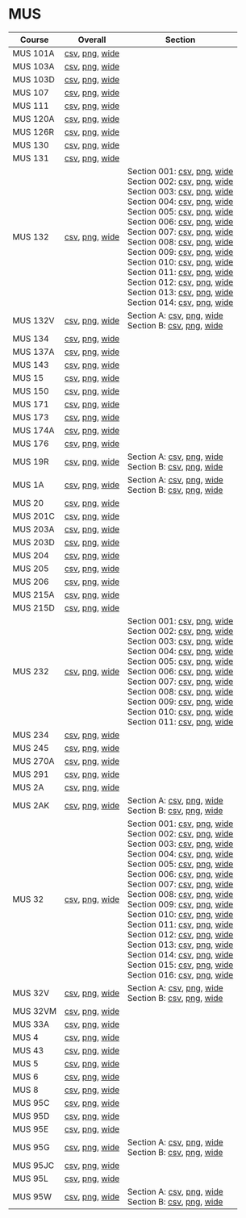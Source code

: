 # MUS

| Course | Overall | Section |
| ------ | ------- | ------- |
| MUS 101A | [csv](https://github.com/UCSD-Historical-Enrollment-Data/2023Fall/blob/main/overall/MUS%20101A.csv), [png](https://raw.githubusercontent.com/UCSD-Historical-Enrollment-Data/2023Fall/main/plot_overall/MUS%20101A.png), [wide](https://raw.githubusercontent.com/UCSD-Historical-Enrollment-Data/2023Fall/main/plot_overall_wide/MUS%20101A.png) |  |
| MUS 103A | [csv](https://github.com/UCSD-Historical-Enrollment-Data/2023Fall/blob/main/overall/MUS%20103A.csv), [png](https://raw.githubusercontent.com/UCSD-Historical-Enrollment-Data/2023Fall/main/plot_overall/MUS%20103A.png), [wide](https://raw.githubusercontent.com/UCSD-Historical-Enrollment-Data/2023Fall/main/plot_overall_wide/MUS%20103A.png) |  |
| MUS 103D | [csv](https://github.com/UCSD-Historical-Enrollment-Data/2023Fall/blob/main/overall/MUS%20103D.csv), [png](https://raw.githubusercontent.com/UCSD-Historical-Enrollment-Data/2023Fall/main/plot_overall/MUS%20103D.png), [wide](https://raw.githubusercontent.com/UCSD-Historical-Enrollment-Data/2023Fall/main/plot_overall_wide/MUS%20103D.png) |  |
| MUS 107 | [csv](https://github.com/UCSD-Historical-Enrollment-Data/2023Fall/blob/main/overall/MUS%20107.csv), [png](https://raw.githubusercontent.com/UCSD-Historical-Enrollment-Data/2023Fall/main/plot_overall/MUS%20107.png), [wide](https://raw.githubusercontent.com/UCSD-Historical-Enrollment-Data/2023Fall/main/plot_overall_wide/MUS%20107.png) |  |
| MUS 111 | [csv](https://github.com/UCSD-Historical-Enrollment-Data/2023Fall/blob/main/overall/MUS%20111.csv), [png](https://raw.githubusercontent.com/UCSD-Historical-Enrollment-Data/2023Fall/main/plot_overall/MUS%20111.png), [wide](https://raw.githubusercontent.com/UCSD-Historical-Enrollment-Data/2023Fall/main/plot_overall_wide/MUS%20111.png) |  |
| MUS 120A | [csv](https://github.com/UCSD-Historical-Enrollment-Data/2023Fall/blob/main/overall/MUS%20120A.csv), [png](https://raw.githubusercontent.com/UCSD-Historical-Enrollment-Data/2023Fall/main/plot_overall/MUS%20120A.png), [wide](https://raw.githubusercontent.com/UCSD-Historical-Enrollment-Data/2023Fall/main/plot_overall_wide/MUS%20120A.png) |  |
| MUS 126R | [csv](https://github.com/UCSD-Historical-Enrollment-Data/2023Fall/blob/main/overall/MUS%20126R.csv), [png](https://raw.githubusercontent.com/UCSD-Historical-Enrollment-Data/2023Fall/main/plot_overall/MUS%20126R.png), [wide](https://raw.githubusercontent.com/UCSD-Historical-Enrollment-Data/2023Fall/main/plot_overall_wide/MUS%20126R.png) |  |
| MUS 130 | [csv](https://github.com/UCSD-Historical-Enrollment-Data/2023Fall/blob/main/overall/MUS%20130.csv), [png](https://raw.githubusercontent.com/UCSD-Historical-Enrollment-Data/2023Fall/main/plot_overall/MUS%20130.png), [wide](https://raw.githubusercontent.com/UCSD-Historical-Enrollment-Data/2023Fall/main/plot_overall_wide/MUS%20130.png) |  |
| MUS 131 | [csv](https://github.com/UCSD-Historical-Enrollment-Data/2023Fall/blob/main/overall/MUS%20131.csv), [png](https://raw.githubusercontent.com/UCSD-Historical-Enrollment-Data/2023Fall/main/plot_overall/MUS%20131.png), [wide](https://raw.githubusercontent.com/UCSD-Historical-Enrollment-Data/2023Fall/main/plot_overall_wide/MUS%20131.png) |  |
| MUS 132 | [csv](https://github.com/UCSD-Historical-Enrollment-Data/2023Fall/blob/main/overall/MUS%20132.csv), [png](https://raw.githubusercontent.com/UCSD-Historical-Enrollment-Data/2023Fall/main/plot_overall/MUS%20132.png), [wide](https://raw.githubusercontent.com/UCSD-Historical-Enrollment-Data/2023Fall/main/plot_overall_wide/MUS%20132.png) | Section 001: [csv](https://github.com/UCSD-Historical-Enrollment-Data/2023Fall/blob/main/section/MUS%20132_001.csv), [png](https://raw.githubusercontent.com/UCSD-Historical-Enrollment-Data/2023Fall/main/plot_section/MUS%20132_001.png), [wide](https://raw.githubusercontent.com/UCSD-Historical-Enrollment-Data/2023Fall/main/plot_section_wide/MUS%20132_001.png)<br>Section 002: [csv](https://github.com/UCSD-Historical-Enrollment-Data/2023Fall/blob/main/section/MUS%20132_002.csv), [png](https://raw.githubusercontent.com/UCSD-Historical-Enrollment-Data/2023Fall/main/plot_section/MUS%20132_002.png), [wide](https://raw.githubusercontent.com/UCSD-Historical-Enrollment-Data/2023Fall/main/plot_section_wide/MUS%20132_002.png)<br>Section 003: [csv](https://github.com/UCSD-Historical-Enrollment-Data/2023Fall/blob/main/section/MUS%20132_003.csv), [png](https://raw.githubusercontent.com/UCSD-Historical-Enrollment-Data/2023Fall/main/plot_section/MUS%20132_003.png), [wide](https://raw.githubusercontent.com/UCSD-Historical-Enrollment-Data/2023Fall/main/plot_section_wide/MUS%20132_003.png)<br>Section 004: [csv](https://github.com/UCSD-Historical-Enrollment-Data/2023Fall/blob/main/section/MUS%20132_004.csv), [png](https://raw.githubusercontent.com/UCSD-Historical-Enrollment-Data/2023Fall/main/plot_section/MUS%20132_004.png), [wide](https://raw.githubusercontent.com/UCSD-Historical-Enrollment-Data/2023Fall/main/plot_section_wide/MUS%20132_004.png)<br>Section 005: [csv](https://github.com/UCSD-Historical-Enrollment-Data/2023Fall/blob/main/section/MUS%20132_005.csv), [png](https://raw.githubusercontent.com/UCSD-Historical-Enrollment-Data/2023Fall/main/plot_section/MUS%20132_005.png), [wide](https://raw.githubusercontent.com/UCSD-Historical-Enrollment-Data/2023Fall/main/plot_section_wide/MUS%20132_005.png)<br>Section 006: [csv](https://github.com/UCSD-Historical-Enrollment-Data/2023Fall/blob/main/section/MUS%20132_006.csv), [png](https://raw.githubusercontent.com/UCSD-Historical-Enrollment-Data/2023Fall/main/plot_section/MUS%20132_006.png), [wide](https://raw.githubusercontent.com/UCSD-Historical-Enrollment-Data/2023Fall/main/plot_section_wide/MUS%20132_006.png)<br>Section 007: [csv](https://github.com/UCSD-Historical-Enrollment-Data/2023Fall/blob/main/section/MUS%20132_007.csv), [png](https://raw.githubusercontent.com/UCSD-Historical-Enrollment-Data/2023Fall/main/plot_section/MUS%20132_007.png), [wide](https://raw.githubusercontent.com/UCSD-Historical-Enrollment-Data/2023Fall/main/plot_section_wide/MUS%20132_007.png)<br>Section 008: [csv](https://github.com/UCSD-Historical-Enrollment-Data/2023Fall/blob/main/section/MUS%20132_008.csv), [png](https://raw.githubusercontent.com/UCSD-Historical-Enrollment-Data/2023Fall/main/plot_section/MUS%20132_008.png), [wide](https://raw.githubusercontent.com/UCSD-Historical-Enrollment-Data/2023Fall/main/plot_section_wide/MUS%20132_008.png)<br>Section 009: [csv](https://github.com/UCSD-Historical-Enrollment-Data/2023Fall/blob/main/section/MUS%20132_009.csv), [png](https://raw.githubusercontent.com/UCSD-Historical-Enrollment-Data/2023Fall/main/plot_section/MUS%20132_009.png), [wide](https://raw.githubusercontent.com/UCSD-Historical-Enrollment-Data/2023Fall/main/plot_section_wide/MUS%20132_009.png)<br>Section 010: [csv](https://github.com/UCSD-Historical-Enrollment-Data/2023Fall/blob/main/section/MUS%20132_010.csv), [png](https://raw.githubusercontent.com/UCSD-Historical-Enrollment-Data/2023Fall/main/plot_section/MUS%20132_010.png), [wide](https://raw.githubusercontent.com/UCSD-Historical-Enrollment-Data/2023Fall/main/plot_section_wide/MUS%20132_010.png)<br>Section 011: [csv](https://github.com/UCSD-Historical-Enrollment-Data/2023Fall/blob/main/section/MUS%20132_011.csv), [png](https://raw.githubusercontent.com/UCSD-Historical-Enrollment-Data/2023Fall/main/plot_section/MUS%20132_011.png), [wide](https://raw.githubusercontent.com/UCSD-Historical-Enrollment-Data/2023Fall/main/plot_section_wide/MUS%20132_011.png)<br>Section 012: [csv](https://github.com/UCSD-Historical-Enrollment-Data/2023Fall/blob/main/section/MUS%20132_012.csv), [png](https://raw.githubusercontent.com/UCSD-Historical-Enrollment-Data/2023Fall/main/plot_section/MUS%20132_012.png), [wide](https://raw.githubusercontent.com/UCSD-Historical-Enrollment-Data/2023Fall/main/plot_section_wide/MUS%20132_012.png)<br>Section 013: [csv](https://github.com/UCSD-Historical-Enrollment-Data/2023Fall/blob/main/section/MUS%20132_013.csv), [png](https://raw.githubusercontent.com/UCSD-Historical-Enrollment-Data/2023Fall/main/plot_section/MUS%20132_013.png), [wide](https://raw.githubusercontent.com/UCSD-Historical-Enrollment-Data/2023Fall/main/plot_section_wide/MUS%20132_013.png)<br>Section 014: [csv](https://github.com/UCSD-Historical-Enrollment-Data/2023Fall/blob/main/section/MUS%20132_014.csv), [png](https://raw.githubusercontent.com/UCSD-Historical-Enrollment-Data/2023Fall/main/plot_section/MUS%20132_014.png), [wide](https://raw.githubusercontent.com/UCSD-Historical-Enrollment-Data/2023Fall/main/plot_section_wide/MUS%20132_014.png) |
| MUS 132V | [csv](https://github.com/UCSD-Historical-Enrollment-Data/2023Fall/blob/main/overall/MUS%20132V.csv), [png](https://raw.githubusercontent.com/UCSD-Historical-Enrollment-Data/2023Fall/main/plot_overall/MUS%20132V.png), [wide](https://raw.githubusercontent.com/UCSD-Historical-Enrollment-Data/2023Fall/main/plot_overall_wide/MUS%20132V.png) | Section A: [csv](https://github.com/UCSD-Historical-Enrollment-Data/2023Fall/blob/main/section/MUS%20132V_A.csv), [png](https://raw.githubusercontent.com/UCSD-Historical-Enrollment-Data/2023Fall/main/plot_section/MUS%20132V_A.png), [wide](https://raw.githubusercontent.com/UCSD-Historical-Enrollment-Data/2023Fall/main/plot_section_wide/MUS%20132V_A.png)<br>Section B: [csv](https://github.com/UCSD-Historical-Enrollment-Data/2023Fall/blob/main/section/MUS%20132V_B.csv), [png](https://raw.githubusercontent.com/UCSD-Historical-Enrollment-Data/2023Fall/main/plot_section/MUS%20132V_B.png), [wide](https://raw.githubusercontent.com/UCSD-Historical-Enrollment-Data/2023Fall/main/plot_section_wide/MUS%20132V_B.png) |
| MUS 134 | [csv](https://github.com/UCSD-Historical-Enrollment-Data/2023Fall/blob/main/overall/MUS%20134.csv), [png](https://raw.githubusercontent.com/UCSD-Historical-Enrollment-Data/2023Fall/main/plot_overall/MUS%20134.png), [wide](https://raw.githubusercontent.com/UCSD-Historical-Enrollment-Data/2023Fall/main/plot_overall_wide/MUS%20134.png) |  |
| MUS 137A | [csv](https://github.com/UCSD-Historical-Enrollment-Data/2023Fall/blob/main/overall/MUS%20137A.csv), [png](https://raw.githubusercontent.com/UCSD-Historical-Enrollment-Data/2023Fall/main/plot_overall/MUS%20137A.png), [wide](https://raw.githubusercontent.com/UCSD-Historical-Enrollment-Data/2023Fall/main/plot_overall_wide/MUS%20137A.png) |  |
| MUS 143 | [csv](https://github.com/UCSD-Historical-Enrollment-Data/2023Fall/blob/main/overall/MUS%20143.csv), [png](https://raw.githubusercontent.com/UCSD-Historical-Enrollment-Data/2023Fall/main/plot_overall/MUS%20143.png), [wide](https://raw.githubusercontent.com/UCSD-Historical-Enrollment-Data/2023Fall/main/plot_overall_wide/MUS%20143.png) |  |
| MUS 15 | [csv](https://github.com/UCSD-Historical-Enrollment-Data/2023Fall/blob/main/overall/MUS%2015.csv), [png](https://raw.githubusercontent.com/UCSD-Historical-Enrollment-Data/2023Fall/main/plot_overall/MUS%2015.png), [wide](https://raw.githubusercontent.com/UCSD-Historical-Enrollment-Data/2023Fall/main/plot_overall_wide/MUS%2015.png) |  |
| MUS 150 | [csv](https://github.com/UCSD-Historical-Enrollment-Data/2023Fall/blob/main/overall/MUS%20150.csv), [png](https://raw.githubusercontent.com/UCSD-Historical-Enrollment-Data/2023Fall/main/plot_overall/MUS%20150.png), [wide](https://raw.githubusercontent.com/UCSD-Historical-Enrollment-Data/2023Fall/main/plot_overall_wide/MUS%20150.png) |  |
| MUS 171 | [csv](https://github.com/UCSD-Historical-Enrollment-Data/2023Fall/blob/main/overall/MUS%20171.csv), [png](https://raw.githubusercontent.com/UCSD-Historical-Enrollment-Data/2023Fall/main/plot_overall/MUS%20171.png), [wide](https://raw.githubusercontent.com/UCSD-Historical-Enrollment-Data/2023Fall/main/plot_overall_wide/MUS%20171.png) |  |
| MUS 173 | [csv](https://github.com/UCSD-Historical-Enrollment-Data/2023Fall/blob/main/overall/MUS%20173.csv), [png](https://raw.githubusercontent.com/UCSD-Historical-Enrollment-Data/2023Fall/main/plot_overall/MUS%20173.png), [wide](https://raw.githubusercontent.com/UCSD-Historical-Enrollment-Data/2023Fall/main/plot_overall_wide/MUS%20173.png) |  |
| MUS 174A | [csv](https://github.com/UCSD-Historical-Enrollment-Data/2023Fall/blob/main/overall/MUS%20174A.csv), [png](https://raw.githubusercontent.com/UCSD-Historical-Enrollment-Data/2023Fall/main/plot_overall/MUS%20174A.png), [wide](https://raw.githubusercontent.com/UCSD-Historical-Enrollment-Data/2023Fall/main/plot_overall_wide/MUS%20174A.png) |  |
| MUS 176 | [csv](https://github.com/UCSD-Historical-Enrollment-Data/2023Fall/blob/main/overall/MUS%20176.csv), [png](https://raw.githubusercontent.com/UCSD-Historical-Enrollment-Data/2023Fall/main/plot_overall/MUS%20176.png), [wide](https://raw.githubusercontent.com/UCSD-Historical-Enrollment-Data/2023Fall/main/plot_overall_wide/MUS%20176.png) |  |
| MUS 19R | [csv](https://github.com/UCSD-Historical-Enrollment-Data/2023Fall/blob/main/overall/MUS%2019R.csv), [png](https://raw.githubusercontent.com/UCSD-Historical-Enrollment-Data/2023Fall/main/plot_overall/MUS%2019R.png), [wide](https://raw.githubusercontent.com/UCSD-Historical-Enrollment-Data/2023Fall/main/plot_overall_wide/MUS%2019R.png) | Section A: [csv](https://github.com/UCSD-Historical-Enrollment-Data/2023Fall/blob/main/section/MUS%2019R_A.csv), [png](https://raw.githubusercontent.com/UCSD-Historical-Enrollment-Data/2023Fall/main/plot_section/MUS%2019R_A.png), [wide](https://raw.githubusercontent.com/UCSD-Historical-Enrollment-Data/2023Fall/main/plot_section_wide/MUS%2019R_A.png)<br>Section B: [csv](https://github.com/UCSD-Historical-Enrollment-Data/2023Fall/blob/main/section/MUS%2019R_B.csv), [png](https://raw.githubusercontent.com/UCSD-Historical-Enrollment-Data/2023Fall/main/plot_section/MUS%2019R_B.png), [wide](https://raw.githubusercontent.com/UCSD-Historical-Enrollment-Data/2023Fall/main/plot_section_wide/MUS%2019R_B.png) |
| MUS 1A | [csv](https://github.com/UCSD-Historical-Enrollment-Data/2023Fall/blob/main/overall/MUS%201A.csv), [png](https://raw.githubusercontent.com/UCSD-Historical-Enrollment-Data/2023Fall/main/plot_overall/MUS%201A.png), [wide](https://raw.githubusercontent.com/UCSD-Historical-Enrollment-Data/2023Fall/main/plot_overall_wide/MUS%201A.png) | Section A: [csv](https://github.com/UCSD-Historical-Enrollment-Data/2023Fall/blob/main/section/MUS%201A_A.csv), [png](https://raw.githubusercontent.com/UCSD-Historical-Enrollment-Data/2023Fall/main/plot_section/MUS%201A_A.png), [wide](https://raw.githubusercontent.com/UCSD-Historical-Enrollment-Data/2023Fall/main/plot_section_wide/MUS%201A_A.png)<br>Section B: [csv](https://github.com/UCSD-Historical-Enrollment-Data/2023Fall/blob/main/section/MUS%201A_B.csv), [png](https://raw.githubusercontent.com/UCSD-Historical-Enrollment-Data/2023Fall/main/plot_section/MUS%201A_B.png), [wide](https://raw.githubusercontent.com/UCSD-Historical-Enrollment-Data/2023Fall/main/plot_section_wide/MUS%201A_B.png) |
| MUS 20 | [csv](https://github.com/UCSD-Historical-Enrollment-Data/2023Fall/blob/main/overall/MUS%2020.csv), [png](https://raw.githubusercontent.com/UCSD-Historical-Enrollment-Data/2023Fall/main/plot_overall/MUS%2020.png), [wide](https://raw.githubusercontent.com/UCSD-Historical-Enrollment-Data/2023Fall/main/plot_overall_wide/MUS%2020.png) |  |
| MUS 201C | [csv](https://github.com/UCSD-Historical-Enrollment-Data/2023Fall/blob/main/overall/MUS%20201C.csv), [png](https://raw.githubusercontent.com/UCSD-Historical-Enrollment-Data/2023Fall/main/plot_overall/MUS%20201C.png), [wide](https://raw.githubusercontent.com/UCSD-Historical-Enrollment-Data/2023Fall/main/plot_overall_wide/MUS%20201C.png) |  |
| MUS 203A | [csv](https://github.com/UCSD-Historical-Enrollment-Data/2023Fall/blob/main/overall/MUS%20203A.csv), [png](https://raw.githubusercontent.com/UCSD-Historical-Enrollment-Data/2023Fall/main/plot_overall/MUS%20203A.png), [wide](https://raw.githubusercontent.com/UCSD-Historical-Enrollment-Data/2023Fall/main/plot_overall_wide/MUS%20203A.png) |  |
| MUS 203D | [csv](https://github.com/UCSD-Historical-Enrollment-Data/2023Fall/blob/main/overall/MUS%20203D.csv), [png](https://raw.githubusercontent.com/UCSD-Historical-Enrollment-Data/2023Fall/main/plot_overall/MUS%20203D.png), [wide](https://raw.githubusercontent.com/UCSD-Historical-Enrollment-Data/2023Fall/main/plot_overall_wide/MUS%20203D.png) |  |
| MUS 204 | [csv](https://github.com/UCSD-Historical-Enrollment-Data/2023Fall/blob/main/overall/MUS%20204.csv), [png](https://raw.githubusercontent.com/UCSD-Historical-Enrollment-Data/2023Fall/main/plot_overall/MUS%20204.png), [wide](https://raw.githubusercontent.com/UCSD-Historical-Enrollment-Data/2023Fall/main/plot_overall_wide/MUS%20204.png) |  |
| MUS 205 | [csv](https://github.com/UCSD-Historical-Enrollment-Data/2023Fall/blob/main/overall/MUS%20205.csv), [png](https://raw.githubusercontent.com/UCSD-Historical-Enrollment-Data/2023Fall/main/plot_overall/MUS%20205.png), [wide](https://raw.githubusercontent.com/UCSD-Historical-Enrollment-Data/2023Fall/main/plot_overall_wide/MUS%20205.png) |  |
| MUS 206 | [csv](https://github.com/UCSD-Historical-Enrollment-Data/2023Fall/blob/main/overall/MUS%20206.csv), [png](https://raw.githubusercontent.com/UCSD-Historical-Enrollment-Data/2023Fall/main/plot_overall/MUS%20206.png), [wide](https://raw.githubusercontent.com/UCSD-Historical-Enrollment-Data/2023Fall/main/plot_overall_wide/MUS%20206.png) |  |
| MUS 215A | [csv](https://github.com/UCSD-Historical-Enrollment-Data/2023Fall/blob/main/overall/MUS%20215A.csv), [png](https://raw.githubusercontent.com/UCSD-Historical-Enrollment-Data/2023Fall/main/plot_overall/MUS%20215A.png), [wide](https://raw.githubusercontent.com/UCSD-Historical-Enrollment-Data/2023Fall/main/plot_overall_wide/MUS%20215A.png) |  |
| MUS 215D | [csv](https://github.com/UCSD-Historical-Enrollment-Data/2023Fall/blob/main/overall/MUS%20215D.csv), [png](https://raw.githubusercontent.com/UCSD-Historical-Enrollment-Data/2023Fall/main/plot_overall/MUS%20215D.png), [wide](https://raw.githubusercontent.com/UCSD-Historical-Enrollment-Data/2023Fall/main/plot_overall_wide/MUS%20215D.png) |  |
| MUS 232 | [csv](https://github.com/UCSD-Historical-Enrollment-Data/2023Fall/blob/main/overall/MUS%20232.csv), [png](https://raw.githubusercontent.com/UCSD-Historical-Enrollment-Data/2023Fall/main/plot_overall/MUS%20232.png), [wide](https://raw.githubusercontent.com/UCSD-Historical-Enrollment-Data/2023Fall/main/plot_overall_wide/MUS%20232.png) | Section 001: [csv](https://github.com/UCSD-Historical-Enrollment-Data/2023Fall/blob/main/section/MUS%20232_001.csv), [png](https://raw.githubusercontent.com/UCSD-Historical-Enrollment-Data/2023Fall/main/plot_section/MUS%20232_001.png), [wide](https://raw.githubusercontent.com/UCSD-Historical-Enrollment-Data/2023Fall/main/plot_section_wide/MUS%20232_001.png)<br>Section 002: [csv](https://github.com/UCSD-Historical-Enrollment-Data/2023Fall/blob/main/section/MUS%20232_002.csv), [png](https://raw.githubusercontent.com/UCSD-Historical-Enrollment-Data/2023Fall/main/plot_section/MUS%20232_002.png), [wide](https://raw.githubusercontent.com/UCSD-Historical-Enrollment-Data/2023Fall/main/plot_section_wide/MUS%20232_002.png)<br>Section 003: [csv](https://github.com/UCSD-Historical-Enrollment-Data/2023Fall/blob/main/section/MUS%20232_003.csv), [png](https://raw.githubusercontent.com/UCSD-Historical-Enrollment-Data/2023Fall/main/plot_section/MUS%20232_003.png), [wide](https://raw.githubusercontent.com/UCSD-Historical-Enrollment-Data/2023Fall/main/plot_section_wide/MUS%20232_003.png)<br>Section 004: [csv](https://github.com/UCSD-Historical-Enrollment-Data/2023Fall/blob/main/section/MUS%20232_004.csv), [png](https://raw.githubusercontent.com/UCSD-Historical-Enrollment-Data/2023Fall/main/plot_section/MUS%20232_004.png), [wide](https://raw.githubusercontent.com/UCSD-Historical-Enrollment-Data/2023Fall/main/plot_section_wide/MUS%20232_004.png)<br>Section 005: [csv](https://github.com/UCSD-Historical-Enrollment-Data/2023Fall/blob/main/section/MUS%20232_005.csv), [png](https://raw.githubusercontent.com/UCSD-Historical-Enrollment-Data/2023Fall/main/plot_section/MUS%20232_005.png), [wide](https://raw.githubusercontent.com/UCSD-Historical-Enrollment-Data/2023Fall/main/plot_section_wide/MUS%20232_005.png)<br>Section 006: [csv](https://github.com/UCSD-Historical-Enrollment-Data/2023Fall/blob/main/section/MUS%20232_006.csv), [png](https://raw.githubusercontent.com/UCSD-Historical-Enrollment-Data/2023Fall/main/plot_section/MUS%20232_006.png), [wide](https://raw.githubusercontent.com/UCSD-Historical-Enrollment-Data/2023Fall/main/plot_section_wide/MUS%20232_006.png)<br>Section 007: [csv](https://github.com/UCSD-Historical-Enrollment-Data/2023Fall/blob/main/section/MUS%20232_007.csv), [png](https://raw.githubusercontent.com/UCSD-Historical-Enrollment-Data/2023Fall/main/plot_section/MUS%20232_007.png), [wide](https://raw.githubusercontent.com/UCSD-Historical-Enrollment-Data/2023Fall/main/plot_section_wide/MUS%20232_007.png)<br>Section 008: [csv](https://github.com/UCSD-Historical-Enrollment-Data/2023Fall/blob/main/section/MUS%20232_008.csv), [png](https://raw.githubusercontent.com/UCSD-Historical-Enrollment-Data/2023Fall/main/plot_section/MUS%20232_008.png), [wide](https://raw.githubusercontent.com/UCSD-Historical-Enrollment-Data/2023Fall/main/plot_section_wide/MUS%20232_008.png)<br>Section 009: [csv](https://github.com/UCSD-Historical-Enrollment-Data/2023Fall/blob/main/section/MUS%20232_009.csv), [png](https://raw.githubusercontent.com/UCSD-Historical-Enrollment-Data/2023Fall/main/plot_section/MUS%20232_009.png), [wide](https://raw.githubusercontent.com/UCSD-Historical-Enrollment-Data/2023Fall/main/plot_section_wide/MUS%20232_009.png)<br>Section 010: [csv](https://github.com/UCSD-Historical-Enrollment-Data/2023Fall/blob/main/section/MUS%20232_010.csv), [png](https://raw.githubusercontent.com/UCSD-Historical-Enrollment-Data/2023Fall/main/plot_section/MUS%20232_010.png), [wide](https://raw.githubusercontent.com/UCSD-Historical-Enrollment-Data/2023Fall/main/plot_section_wide/MUS%20232_010.png)<br>Section 011: [csv](https://github.com/UCSD-Historical-Enrollment-Data/2023Fall/blob/main/section/MUS%20232_011.csv), [png](https://raw.githubusercontent.com/UCSD-Historical-Enrollment-Data/2023Fall/main/plot_section/MUS%20232_011.png), [wide](https://raw.githubusercontent.com/UCSD-Historical-Enrollment-Data/2023Fall/main/plot_section_wide/MUS%20232_011.png) |
| MUS 234 | [csv](https://github.com/UCSD-Historical-Enrollment-Data/2023Fall/blob/main/overall/MUS%20234.csv), [png](https://raw.githubusercontent.com/UCSD-Historical-Enrollment-Data/2023Fall/main/plot_overall/MUS%20234.png), [wide](https://raw.githubusercontent.com/UCSD-Historical-Enrollment-Data/2023Fall/main/plot_overall_wide/MUS%20234.png) |  |
| MUS 245 | [csv](https://github.com/UCSD-Historical-Enrollment-Data/2023Fall/blob/main/overall/MUS%20245.csv), [png](https://raw.githubusercontent.com/UCSD-Historical-Enrollment-Data/2023Fall/main/plot_overall/MUS%20245.png), [wide](https://raw.githubusercontent.com/UCSD-Historical-Enrollment-Data/2023Fall/main/plot_overall_wide/MUS%20245.png) |  |
| MUS 270A | [csv](https://github.com/UCSD-Historical-Enrollment-Data/2023Fall/blob/main/overall/MUS%20270A.csv), [png](https://raw.githubusercontent.com/UCSD-Historical-Enrollment-Data/2023Fall/main/plot_overall/MUS%20270A.png), [wide](https://raw.githubusercontent.com/UCSD-Historical-Enrollment-Data/2023Fall/main/plot_overall_wide/MUS%20270A.png) |  |
| MUS 291 | [csv](https://github.com/UCSD-Historical-Enrollment-Data/2023Fall/blob/main/overall/MUS%20291.csv), [png](https://raw.githubusercontent.com/UCSD-Historical-Enrollment-Data/2023Fall/main/plot_overall/MUS%20291.png), [wide](https://raw.githubusercontent.com/UCSD-Historical-Enrollment-Data/2023Fall/main/plot_overall_wide/MUS%20291.png) |  |
| MUS 2A | [csv](https://github.com/UCSD-Historical-Enrollment-Data/2023Fall/blob/main/overall/MUS%202A.csv), [png](https://raw.githubusercontent.com/UCSD-Historical-Enrollment-Data/2023Fall/main/plot_overall/MUS%202A.png), [wide](https://raw.githubusercontent.com/UCSD-Historical-Enrollment-Data/2023Fall/main/plot_overall_wide/MUS%202A.png) |  |
| MUS 2AK | [csv](https://github.com/UCSD-Historical-Enrollment-Data/2023Fall/blob/main/overall/MUS%202AK.csv), [png](https://raw.githubusercontent.com/UCSD-Historical-Enrollment-Data/2023Fall/main/plot_overall/MUS%202AK.png), [wide](https://raw.githubusercontent.com/UCSD-Historical-Enrollment-Data/2023Fall/main/plot_overall_wide/MUS%202AK.png) | Section A: [csv](https://github.com/UCSD-Historical-Enrollment-Data/2023Fall/blob/main/section/MUS%202AK_A.csv), [png](https://raw.githubusercontent.com/UCSD-Historical-Enrollment-Data/2023Fall/main/plot_section/MUS%202AK_A.png), [wide](https://raw.githubusercontent.com/UCSD-Historical-Enrollment-Data/2023Fall/main/plot_section_wide/MUS%202AK_A.png)<br>Section B: [csv](https://github.com/UCSD-Historical-Enrollment-Data/2023Fall/blob/main/section/MUS%202AK_B.csv), [png](https://raw.githubusercontent.com/UCSD-Historical-Enrollment-Data/2023Fall/main/plot_section/MUS%202AK_B.png), [wide](https://raw.githubusercontent.com/UCSD-Historical-Enrollment-Data/2023Fall/main/plot_section_wide/MUS%202AK_B.png) |
| MUS 32 | [csv](https://github.com/UCSD-Historical-Enrollment-Data/2023Fall/blob/main/overall/MUS%2032.csv), [png](https://raw.githubusercontent.com/UCSD-Historical-Enrollment-Data/2023Fall/main/plot_overall/MUS%2032.png), [wide](https://raw.githubusercontent.com/UCSD-Historical-Enrollment-Data/2023Fall/main/plot_overall_wide/MUS%2032.png) | Section 001: [csv](https://github.com/UCSD-Historical-Enrollment-Data/2023Fall/blob/main/section/MUS%2032_001.csv), [png](https://raw.githubusercontent.com/UCSD-Historical-Enrollment-Data/2023Fall/main/plot_section/MUS%2032_001.png), [wide](https://raw.githubusercontent.com/UCSD-Historical-Enrollment-Data/2023Fall/main/plot_section_wide/MUS%2032_001.png)<br>Section 002: [csv](https://github.com/UCSD-Historical-Enrollment-Data/2023Fall/blob/main/section/MUS%2032_002.csv), [png](https://raw.githubusercontent.com/UCSD-Historical-Enrollment-Data/2023Fall/main/plot_section/MUS%2032_002.png), [wide](https://raw.githubusercontent.com/UCSD-Historical-Enrollment-Data/2023Fall/main/plot_section_wide/MUS%2032_002.png)<br>Section 003: [csv](https://github.com/UCSD-Historical-Enrollment-Data/2023Fall/blob/main/section/MUS%2032_003.csv), [png](https://raw.githubusercontent.com/UCSD-Historical-Enrollment-Data/2023Fall/main/plot_section/MUS%2032_003.png), [wide](https://raw.githubusercontent.com/UCSD-Historical-Enrollment-Data/2023Fall/main/plot_section_wide/MUS%2032_003.png)<br>Section 004: [csv](https://github.com/UCSD-Historical-Enrollment-Data/2023Fall/blob/main/section/MUS%2032_004.csv), [png](https://raw.githubusercontent.com/UCSD-Historical-Enrollment-Data/2023Fall/main/plot_section/MUS%2032_004.png), [wide](https://raw.githubusercontent.com/UCSD-Historical-Enrollment-Data/2023Fall/main/plot_section_wide/MUS%2032_004.png)<br>Section 005: [csv](https://github.com/UCSD-Historical-Enrollment-Data/2023Fall/blob/main/section/MUS%2032_005.csv), [png](https://raw.githubusercontent.com/UCSD-Historical-Enrollment-Data/2023Fall/main/plot_section/MUS%2032_005.png), [wide](https://raw.githubusercontent.com/UCSD-Historical-Enrollment-Data/2023Fall/main/plot_section_wide/MUS%2032_005.png)<br>Section 006: [csv](https://github.com/UCSD-Historical-Enrollment-Data/2023Fall/blob/main/section/MUS%2032_006.csv), [png](https://raw.githubusercontent.com/UCSD-Historical-Enrollment-Data/2023Fall/main/plot_section/MUS%2032_006.png), [wide](https://raw.githubusercontent.com/UCSD-Historical-Enrollment-Data/2023Fall/main/plot_section_wide/MUS%2032_006.png)<br>Section 007: [csv](https://github.com/UCSD-Historical-Enrollment-Data/2023Fall/blob/main/section/MUS%2032_007.csv), [png](https://raw.githubusercontent.com/UCSD-Historical-Enrollment-Data/2023Fall/main/plot_section/MUS%2032_007.png), [wide](https://raw.githubusercontent.com/UCSD-Historical-Enrollment-Data/2023Fall/main/plot_section_wide/MUS%2032_007.png)<br>Section 008: [csv](https://github.com/UCSD-Historical-Enrollment-Data/2023Fall/blob/main/section/MUS%2032_008.csv), [png](https://raw.githubusercontent.com/UCSD-Historical-Enrollment-Data/2023Fall/main/plot_section/MUS%2032_008.png), [wide](https://raw.githubusercontent.com/UCSD-Historical-Enrollment-Data/2023Fall/main/plot_section_wide/MUS%2032_008.png)<br>Section 009: [csv](https://github.com/UCSD-Historical-Enrollment-Data/2023Fall/blob/main/section/MUS%2032_009.csv), [png](https://raw.githubusercontent.com/UCSD-Historical-Enrollment-Data/2023Fall/main/plot_section/MUS%2032_009.png), [wide](https://raw.githubusercontent.com/UCSD-Historical-Enrollment-Data/2023Fall/main/plot_section_wide/MUS%2032_009.png)<br>Section 010: [csv](https://github.com/UCSD-Historical-Enrollment-Data/2023Fall/blob/main/section/MUS%2032_010.csv), [png](https://raw.githubusercontent.com/UCSD-Historical-Enrollment-Data/2023Fall/main/plot_section/MUS%2032_010.png), [wide](https://raw.githubusercontent.com/UCSD-Historical-Enrollment-Data/2023Fall/main/plot_section_wide/MUS%2032_010.png)<br>Section 011: [csv](https://github.com/UCSD-Historical-Enrollment-Data/2023Fall/blob/main/section/MUS%2032_011.csv), [png](https://raw.githubusercontent.com/UCSD-Historical-Enrollment-Data/2023Fall/main/plot_section/MUS%2032_011.png), [wide](https://raw.githubusercontent.com/UCSD-Historical-Enrollment-Data/2023Fall/main/plot_section_wide/MUS%2032_011.png)<br>Section 012: [csv](https://github.com/UCSD-Historical-Enrollment-Data/2023Fall/blob/main/section/MUS%2032_012.csv), [png](https://raw.githubusercontent.com/UCSD-Historical-Enrollment-Data/2023Fall/main/plot_section/MUS%2032_012.png), [wide](https://raw.githubusercontent.com/UCSD-Historical-Enrollment-Data/2023Fall/main/plot_section_wide/MUS%2032_012.png)<br>Section 013: [csv](https://github.com/UCSD-Historical-Enrollment-Data/2023Fall/blob/main/section/MUS%2032_013.csv), [png](https://raw.githubusercontent.com/UCSD-Historical-Enrollment-Data/2023Fall/main/plot_section/MUS%2032_013.png), [wide](https://raw.githubusercontent.com/UCSD-Historical-Enrollment-Data/2023Fall/main/plot_section_wide/MUS%2032_013.png)<br>Section 014: [csv](https://github.com/UCSD-Historical-Enrollment-Data/2023Fall/blob/main/section/MUS%2032_014.csv), [png](https://raw.githubusercontent.com/UCSD-Historical-Enrollment-Data/2023Fall/main/plot_section/MUS%2032_014.png), [wide](https://raw.githubusercontent.com/UCSD-Historical-Enrollment-Data/2023Fall/main/plot_section_wide/MUS%2032_014.png)<br>Section 015: [csv](https://github.com/UCSD-Historical-Enrollment-Data/2023Fall/blob/main/section/MUS%2032_015.csv), [png](https://raw.githubusercontent.com/UCSD-Historical-Enrollment-Data/2023Fall/main/plot_section/MUS%2032_015.png), [wide](https://raw.githubusercontent.com/UCSD-Historical-Enrollment-Data/2023Fall/main/plot_section_wide/MUS%2032_015.png)<br>Section 016: [csv](https://github.com/UCSD-Historical-Enrollment-Data/2023Fall/blob/main/section/MUS%2032_016.csv), [png](https://raw.githubusercontent.com/UCSD-Historical-Enrollment-Data/2023Fall/main/plot_section/MUS%2032_016.png), [wide](https://raw.githubusercontent.com/UCSD-Historical-Enrollment-Data/2023Fall/main/plot_section_wide/MUS%2032_016.png) |
| MUS 32V | [csv](https://github.com/UCSD-Historical-Enrollment-Data/2023Fall/blob/main/overall/MUS%2032V.csv), [png](https://raw.githubusercontent.com/UCSD-Historical-Enrollment-Data/2023Fall/main/plot_overall/MUS%2032V.png), [wide](https://raw.githubusercontent.com/UCSD-Historical-Enrollment-Data/2023Fall/main/plot_overall_wide/MUS%2032V.png) | Section A: [csv](https://github.com/UCSD-Historical-Enrollment-Data/2023Fall/blob/main/section/MUS%2032V_A.csv), [png](https://raw.githubusercontent.com/UCSD-Historical-Enrollment-Data/2023Fall/main/plot_section/MUS%2032V_A.png), [wide](https://raw.githubusercontent.com/UCSD-Historical-Enrollment-Data/2023Fall/main/plot_section_wide/MUS%2032V_A.png)<br>Section B: [csv](https://github.com/UCSD-Historical-Enrollment-Data/2023Fall/blob/main/section/MUS%2032V_B.csv), [png](https://raw.githubusercontent.com/UCSD-Historical-Enrollment-Data/2023Fall/main/plot_section/MUS%2032V_B.png), [wide](https://raw.githubusercontent.com/UCSD-Historical-Enrollment-Data/2023Fall/main/plot_section_wide/MUS%2032V_B.png) |
| MUS 32VM | [csv](https://github.com/UCSD-Historical-Enrollment-Data/2023Fall/blob/main/overall/MUS%2032VM.csv), [png](https://raw.githubusercontent.com/UCSD-Historical-Enrollment-Data/2023Fall/main/plot_overall/MUS%2032VM.png), [wide](https://raw.githubusercontent.com/UCSD-Historical-Enrollment-Data/2023Fall/main/plot_overall_wide/MUS%2032VM.png) |  |
| MUS 33A | [csv](https://github.com/UCSD-Historical-Enrollment-Data/2023Fall/blob/main/overall/MUS%2033A.csv), [png](https://raw.githubusercontent.com/UCSD-Historical-Enrollment-Data/2023Fall/main/plot_overall/MUS%2033A.png), [wide](https://raw.githubusercontent.com/UCSD-Historical-Enrollment-Data/2023Fall/main/plot_overall_wide/MUS%2033A.png) |  |
| MUS 4 | [csv](https://github.com/UCSD-Historical-Enrollment-Data/2023Fall/blob/main/overall/MUS%204.csv), [png](https://raw.githubusercontent.com/UCSD-Historical-Enrollment-Data/2023Fall/main/plot_overall/MUS%204.png), [wide](https://raw.githubusercontent.com/UCSD-Historical-Enrollment-Data/2023Fall/main/plot_overall_wide/MUS%204.png) |  |
| MUS 43 | [csv](https://github.com/UCSD-Historical-Enrollment-Data/2023Fall/blob/main/overall/MUS%2043.csv), [png](https://raw.githubusercontent.com/UCSD-Historical-Enrollment-Data/2023Fall/main/plot_overall/MUS%2043.png), [wide](https://raw.githubusercontent.com/UCSD-Historical-Enrollment-Data/2023Fall/main/plot_overall_wide/MUS%2043.png) |  |
| MUS 5 | [csv](https://github.com/UCSD-Historical-Enrollment-Data/2023Fall/blob/main/overall/MUS%205.csv), [png](https://raw.githubusercontent.com/UCSD-Historical-Enrollment-Data/2023Fall/main/plot_overall/MUS%205.png), [wide](https://raw.githubusercontent.com/UCSD-Historical-Enrollment-Data/2023Fall/main/plot_overall_wide/MUS%205.png) |  |
| MUS 6 | [csv](https://github.com/UCSD-Historical-Enrollment-Data/2023Fall/blob/main/overall/MUS%206.csv), [png](https://raw.githubusercontent.com/UCSD-Historical-Enrollment-Data/2023Fall/main/plot_overall/MUS%206.png), [wide](https://raw.githubusercontent.com/UCSD-Historical-Enrollment-Data/2023Fall/main/plot_overall_wide/MUS%206.png) |  |
| MUS 8 | [csv](https://github.com/UCSD-Historical-Enrollment-Data/2023Fall/blob/main/overall/MUS%208.csv), [png](https://raw.githubusercontent.com/UCSD-Historical-Enrollment-Data/2023Fall/main/plot_overall/MUS%208.png), [wide](https://raw.githubusercontent.com/UCSD-Historical-Enrollment-Data/2023Fall/main/plot_overall_wide/MUS%208.png) |  |
| MUS 95C | [csv](https://github.com/UCSD-Historical-Enrollment-Data/2023Fall/blob/main/overall/MUS%2095C.csv), [png](https://raw.githubusercontent.com/UCSD-Historical-Enrollment-Data/2023Fall/main/plot_overall/MUS%2095C.png), [wide](https://raw.githubusercontent.com/UCSD-Historical-Enrollment-Data/2023Fall/main/plot_overall_wide/MUS%2095C.png) |  |
| MUS 95D | [csv](https://github.com/UCSD-Historical-Enrollment-Data/2023Fall/blob/main/overall/MUS%2095D.csv), [png](https://raw.githubusercontent.com/UCSD-Historical-Enrollment-Data/2023Fall/main/plot_overall/MUS%2095D.png), [wide](https://raw.githubusercontent.com/UCSD-Historical-Enrollment-Data/2023Fall/main/plot_overall_wide/MUS%2095D.png) |  |
| MUS 95E | [csv](https://github.com/UCSD-Historical-Enrollment-Data/2023Fall/blob/main/overall/MUS%2095E.csv), [png](https://raw.githubusercontent.com/UCSD-Historical-Enrollment-Data/2023Fall/main/plot_overall/MUS%2095E.png), [wide](https://raw.githubusercontent.com/UCSD-Historical-Enrollment-Data/2023Fall/main/plot_overall_wide/MUS%2095E.png) |  |
| MUS 95G | [csv](https://github.com/UCSD-Historical-Enrollment-Data/2023Fall/blob/main/overall/MUS%2095G.csv), [png](https://raw.githubusercontent.com/UCSD-Historical-Enrollment-Data/2023Fall/main/plot_overall/MUS%2095G.png), [wide](https://raw.githubusercontent.com/UCSD-Historical-Enrollment-Data/2023Fall/main/plot_overall_wide/MUS%2095G.png) | Section A: [csv](https://github.com/UCSD-Historical-Enrollment-Data/2023Fall/blob/main/section/MUS%2095G_A.csv), [png](https://raw.githubusercontent.com/UCSD-Historical-Enrollment-Data/2023Fall/main/plot_section/MUS%2095G_A.png), [wide](https://raw.githubusercontent.com/UCSD-Historical-Enrollment-Data/2023Fall/main/plot_section_wide/MUS%2095G_A.png)<br>Section B: [csv](https://github.com/UCSD-Historical-Enrollment-Data/2023Fall/blob/main/section/MUS%2095G_B.csv), [png](https://raw.githubusercontent.com/UCSD-Historical-Enrollment-Data/2023Fall/main/plot_section/MUS%2095G_B.png), [wide](https://raw.githubusercontent.com/UCSD-Historical-Enrollment-Data/2023Fall/main/plot_section_wide/MUS%2095G_B.png) |
| MUS 95JC | [csv](https://github.com/UCSD-Historical-Enrollment-Data/2023Fall/blob/main/overall/MUS%2095JC.csv), [png](https://raw.githubusercontent.com/UCSD-Historical-Enrollment-Data/2023Fall/main/plot_overall/MUS%2095JC.png), [wide](https://raw.githubusercontent.com/UCSD-Historical-Enrollment-Data/2023Fall/main/plot_overall_wide/MUS%2095JC.png) |  |
| MUS 95L | [csv](https://github.com/UCSD-Historical-Enrollment-Data/2023Fall/blob/main/overall/MUS%2095L.csv), [png](https://raw.githubusercontent.com/UCSD-Historical-Enrollment-Data/2023Fall/main/plot_overall/MUS%2095L.png), [wide](https://raw.githubusercontent.com/UCSD-Historical-Enrollment-Data/2023Fall/main/plot_overall_wide/MUS%2095L.png) |  |
| MUS 95W | [csv](https://github.com/UCSD-Historical-Enrollment-Data/2023Fall/blob/main/overall/MUS%2095W.csv), [png](https://raw.githubusercontent.com/UCSD-Historical-Enrollment-Data/2023Fall/main/plot_overall/MUS%2095W.png), [wide](https://raw.githubusercontent.com/UCSD-Historical-Enrollment-Data/2023Fall/main/plot_overall_wide/MUS%2095W.png) | Section A: [csv](https://github.com/UCSD-Historical-Enrollment-Data/2023Fall/blob/main/section/MUS%2095W_A.csv), [png](https://raw.githubusercontent.com/UCSD-Historical-Enrollment-Data/2023Fall/main/plot_section/MUS%2095W_A.png), [wide](https://raw.githubusercontent.com/UCSD-Historical-Enrollment-Data/2023Fall/main/plot_section_wide/MUS%2095W_A.png)<br>Section B: [csv](https://github.com/UCSD-Historical-Enrollment-Data/2023Fall/blob/main/section/MUS%2095W_B.csv), [png](https://raw.githubusercontent.com/UCSD-Historical-Enrollment-Data/2023Fall/main/plot_section/MUS%2095W_B.png), [wide](https://raw.githubusercontent.com/UCSD-Historical-Enrollment-Data/2023Fall/main/plot_section_wide/MUS%2095W_B.png) |
